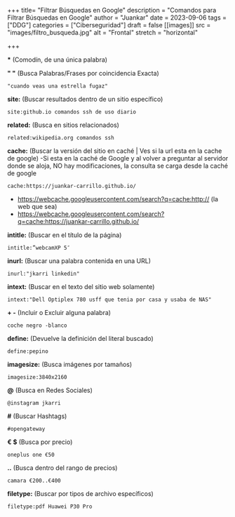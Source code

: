+++
title= "Filtrar Búsquedas en Google"
description = "Comandos para Filtrar Búsquedas en Google"
author = "Juankar"
date = 2023-09-06
tags = ["DDG"]
categories = ["Ciberseguridad"]
draft = false
[[images]]
  src = "images/filtro_busqueda.jpg"
  alt = "Frontal"
  stretch = "horizontal"

+++

**\***      (Comodín, de una única palabra) 



**" "**      (Busca Palabras/Frases por coincidencia Exacta)  

    "cuando veas una estrella fugaz"  



**site:**      (Buscar resultados dentro de un sitio específico)  

    site:github.io comandos ssh de uso diario  



**related:**      (Busca en sitios relacionados)  

    related:wikipedia.org comandos ssh  



**cache:**      (Buscar la versión del sitio en caché | Ves si la url esta en la cache de google) 
-Si esta en la caché de Google y al volver a preguntar al servidor donde se aloja, NO hay modificaciones, la consulta se carga desde la caché de google

    cache:https://juankar-carrillo.github.io/  

- https://webcache.googleusercontent.com/search?q=cache:http://  (la web que sea)
- https://webcache.googleusercontent.com/search?q=cache:https://juankar-carrillo.github.io/



**intitle:**      (Buscar en el título de la página)  

    intitle:”webcamXP 5″  



**inurl:**      (Buscar una palabra contenida en una URL)  

    inurl:"jkarri linkedin"



**intext:**      (Buscar en el texto del sitio web solamente)

    intext:"Dell Optiplex 780 usff que tenia por casa y usaba de NAS"  



**+  -**       (Incluir o Excluir alguna palabra)

    coche negro -blanco



**define:**      (Devuelve la definición del literal buscado)  

    define:pepino  



**imagesize:**      (Busca imágenes por tamaños)  

    imagesize:3840x2160 



**@**      (Busca en Redes Sociales)

    @instagram jkarri



**#**      (Buscar Hashtags)

    #opengateway



**€  $**      (Busca por precio) 

    oneplus one €50 



**..**      (Busca dentro del rango de precios)

    camara €200..€400



**filetype:**      (Buscar por tipos de archivo específicos)  

    filetype:pdf Huawei P30 Pro


